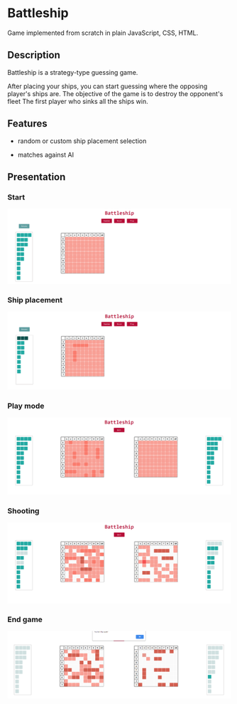 # Battleship

Game implemented from scratch in plain JavaScript, CSS, HTML.

## Description

Battleship is a strategy-type guessing game. 

After placing your ships, you can start guessing where the opposing player's ships are.
The objective of the game is to destroy the opponent's fleet
The first player who sinks all the ships win.

## Features

- random or custom ship placement selection

- matches against AI

## Presentation​

### Start

<img src="pictures/battleship1.PNG"
     alt="Start"/>


### Ship placement

<img src="pictures/battleship3.PNG"
     alt="Ship placement"/>


### Play mode

<img src="pictures/battleship2.PNG"
     alt="Play mode"/>

### Shooting

<img src="pictures/battleship4.PNG"
     alt="Shooting"/>

### End game

<img src="pictures/lost.PNG"
     alt="End game"/>

